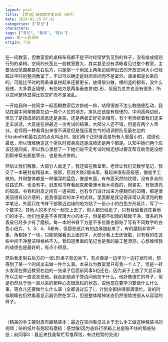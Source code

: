 ```yaml
---
layout: post
title: 【梦记】精装数学笔记本（碎片）
date: 2024-01-25 07:42
categories: ["梦记"]
characters: 
tags: ["梦记", "数学", "碎片"]
pov: 第一人称视角
origin: 个站
---
```


在一间教室，但教室里的桌椅布局都不是平时经常梦到见到的样子，没有排成规则行列的桌椅。空间的长宽比一般教室要大，其实甚至没有清晰看见过整个教室，主要活动范围都是在右后方，只是那一个角加上两条边延伸出去的开放空间大小已经超过平时的整间教室了，不过可以确定是封闭空间而不是室外。课桌都是长条形的，可能比平时的两条课桌拼起来还要更长，放得很分散，横的竖的都有，没什么规律，大多靠近墙壁，有些地方是两条垂直拼成L形，但因为总共也没有很多，所以空间整体显得比较空旷而不是凌乱。

一开始我和一些同学一起面朝教室后方排成一排，站得很直不怎么敢随便乱动，我站在最中间稍微靠左边一两个人位的地方。排队应该是有规律的，中间高两边低，但忘了是按成绩的高低还是身高，还是两者正好完全相符。有个老师绕着我们走来走去说话，大意是在讲最近一次考试的结果，大部分人还不错，但是有两个人零分。老师用一种看得出来很不满意但是强压着生气的语调把队伍最左边的Elizabeth和最右边的点点叫出列，她们两个正好身高是所有人里最小的，成绩也最低，所以很难确定这个排队时按身高还是成绩还是两个都是。认知中她们两个应该还是同桌，所以我心里想了一下她们说不定考试时候还想过要互帮互助但是没想到帮来帮去都是零分，也是有点惨的。

然后让我们解散，大部分人就走了，我还留在教室里。老师让我们交数学笔记，我交了一本硬封皮精装本，很厚，目测大致2厘米厚，看起来很有高级感，像是手工做的。外侧整体都是一种偏深的蓝色，像是布面，有布面天然的纹理，没有多余的纹路式样，也没有字。封皮和书脊看起来都像薄木板木块做的，很紧实，有很漂亮的弧度。书脊和封皮之间有一道突起，也有专门设计出来方便翻页的凹槽，都是很美丽很有设计感的，是我很喜欢的本子的式样。里面都是我记得非常认真漂亮的数学笔记，外面只在书脊下部靠近边缘的地方贴了一张小小的白色方形纸片，写了一个数字2。其他人的本子也一起交上去了，但人都已经走了，只有我留着还在看他们的本子。他们也是差不多厚薄大小的本子，但是都不如我的精致干净，很多的外表皮已经多少有了磨损。每一本的书脊下方差不多位置也都贴了写有不同数字的白色小纸片，1、3、4、5都有，但那些纸片有的边缘翘起来了，有的磨损非常严重，角都掉了一块，只能勉强看出上面的字，大部分看上去还很脏，只有我的在这些中间干净整洁得格格不入。我知道里面的笔记也是我的最工整漂亮，心想难怪我的成绩也是最好的，有点小得意。

然后我走到右后方的一张L形桌子旁边坐下，有点像是一边学习一边打发时间，想等到了某一个时间出去做一件什么事。本来以为教室里只有我一个人了，但是一转头发现在靠近教室右边的一张桌子后面前同事S也还在，因为桌子上放了大显示器所以之前一直没发现他。我走到他桌子旁边问他在干什么，他好像很忙的样子，但是仍然处于他一直以来的那种心态很放松的状态，说他现在要学习要做什么什么事，等会儿还要做什么什么事（全都说过忘了），计划全都排得很满很忙。说的时候眼睛也仍然看着显示器仍然在学习，但是整体精神状态仍然很愉悦很从从容容的样子。

<br>

（精美的手工硬封皮布面精装本：最近在空间看见过关于怎么手工做这种精装书的视频；贴的纸片有翘起有磨损：感觉像/因为爸妈行李箱上总是粘不住的那些贴纸；前同事S：最近来找我帮忙写推荐信，有过短暂的交流）
